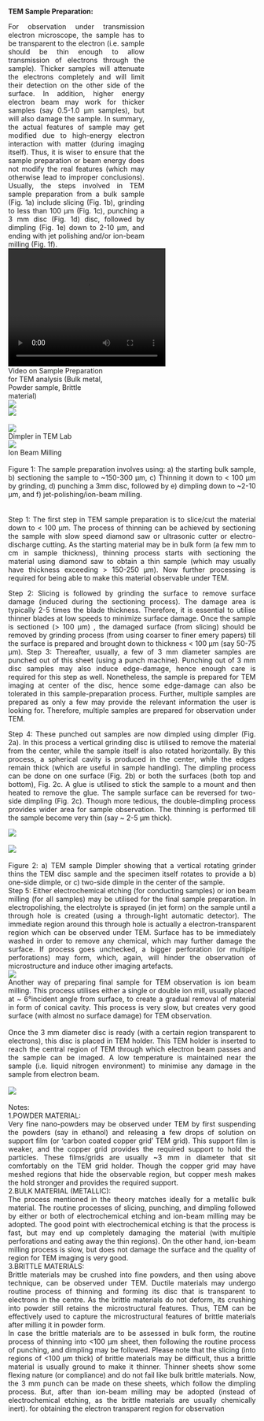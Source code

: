 <b>TEM Sample Preparation:</b><br>
<div><div style="float:left;width:55%;text-align: justify;text-justify: inter-word; margin-right:40px;">For observation under transmission electron microscope, the sample has to be transparent to the electron (i.e. sample should be thin enough to allow transmission of electrons through the sample). Thicker samples will attenuate the electrons completely and will limit their detection on the other side of the surface. In addition, higher energy electron beam may work for thicker samples (say 0.5-1.0 µm samples), but will also damage the sample. In summary, the actual features of sample may get modified due to high-energy electron interaction with matter (during imaging itself). Thus, it is wiser to ensure that the sample preparation or beam energy does not modify the real features (which may otherwise lead to improper conclusions). Usually, the steps involved in TEM sample preparation from a bulk sample (Fig. 1a) include slicing (Fig. 1b), grinding to less than 100 µm (Fig. 1c),  punching a 3 mm disc (Fig. 1d)  disc, followed by dimpling (Fig. 1e) down to 2-10 µm, and ending with jet polishing and/or ion-beam milling (Fig. 1f).</div> 
<div style="float:left;width:40%;border: solid 1 px black;">
<video width="320" height="240" controls>
  <source src="images/exp9-TEM_sample_prep_mod.mp4" type="video/mp4">
  Your browser does not support the video tag.
</video><br>Video on Sample Preparation for TEM analysis (Bulk metal, Powder sample, Brittle material)</div>
</div>
<div style="content: '.';clear: both;display: block;height: 0;visibility: hidden;"></div>
<div style ="text-align: justify;text-justify: inter-word;">
<img src="images/dimpler2.PNG"><br>
<img src="images/sample_final3.PNG"><br><br>
<img src="images/dimpling.jpeg"><br>
Dimpler in TEM Lab<br>
<img src="images/ion_beam.jpeg"><br>
Ion Beam Milling<br><br>
Figure 1: The sample preparation involves using: a) the starting bulk sample, b) sectioning the sample to ~150-300 µm, c) Thinning it down to < 100 µm by grinding, d) punching a 3mm disc, followed by e) dimpling down to ~2-10 µm, and f) jet-polishing/ion-beam milling. <br>
<br><br>
Step 1: The first step in TEM sample preparation is to slice/cut the material down to < 100 µm. The process of thinning can be achieved by sectioning the sample with slow speed diamond saw or ultrasonic cutter or electro-discharge cutting. As the starting material may be in bulk form (a few mm to cm in sample thickness), thinning process starts with sectioning the material using diamond saw to obtain a thin sample (which may usually have thickness exceeding > 150-250 µm). Now further processing is required for being able to make this material observable under TEM.

Step 2: Slicing is followed by grinding the surface to remove surface damage (induced during the sectioning process). The damage area is typically 2-5 times the blade thickness. Therefore, it is essential to utilise thinner blades at low speeds to minimize surface damage. Once the sample is sectioned (> 100 µm) , the damaged surface (from slicing) should be removed by grinding process (from using coarser to finer emery papers) till the  surface is prepared and brought down to thickness < 100 µm (say 50-75 µm). 
Step 3: Thereafter, usually, a few of 3 mm diameter samples are punched out of this sheet (using a punch machine). Punching out of 3 mm disc samples may also induce edge-damage, hence enough care is required for this step as well. Nonetheless, the sample is prepared for TEM imaging at center of the disc, hence some edge-damage can also be tolerated in this sample-preparation process. Further, multiple samples are prepared as only a few may provide the relevant information the user is looking for. Therefore, multiple samples are prepared for observation under TEM. 

Step 4: These punched out samples are now dimpled using dimpler (Fig. 2a). In this process a vertical grinding disc is utilised to remove the material from the center, while the sample itself is also rotated horizontally. By this process, a spherical cavity is produced in the center, while the edges remain thick (which are useful in sample handling). The dimpling process can be done on one surface (Fig. 2b) or both the surfaces (both top and bottom), Fig. 2c. A glue is utilised to stick the sample to a mount and then heated to remove the glue. The sample surface can be reversed for two-side dimpling (Fig. 2c). Though more tedious, the double-dimpling process provides wider area for sample observation. The thinning is performed till the sample become very thin (say ~ 2-5 µm thick).

<img src="images/dimpler1.PNG"><br><br>
<img src="images/dimpler.PNG"><br>
<br>
Figure 2: a) TEM sample Dimpler showing that a vertical rotating grinder thins the TEM disc sample and the specimen itself rotates to provide a b) one-side dimple, or c) two-side dimple in the center of the sample.<br>
Step 5: Either electrochemical etching (for conducting samples) or ion beam milling (for all samples) may be utilised for the final sample preparation. In electropolishing, the electrolyte is sprayed (in jet form) on the sample until a through hole is created (using a through-light automatic detector). The immediate region around this through hole is actually a electron-transparent region which can be observed under TEM. Surface has to be immediately washed in order to remove any chemical, which may further damage the surface. If process goes unchecked, a bigger perforation (or multiple perforations) may form, which, again, will hinder the observation of microstructure and induce other imaging artefacts.<br><img src="images/15.PNG"><br>
Another way of preparing final sample for TEM observation is ion beam milling. This process utilises either a single or double ion mill, usually placed at ~ 6°incident angle from surface, to create a gradual removal of material in form of conical cavity. This process is very slow, but creates very good surface (with almost no surface damage) for TEM observation.<br><br>
Once the 3 mm diameter disc is ready (with a certain region transparent to electrons), this disc is placed in TEM holder. This TEM holder is inserted to reach the central region of TEM through which electron beam passes and the sample can be imaged. A low temperature is maintained near the sample (i.e. liquid nitrogen environment) to minimise any damage in the sample from electron beam.<br><br>
<img src="images/6c.png"><br><br>
Notes:<br>
1.POWDER MATERIAL:<br>
Very fine nano-powders may be observed under TEM by first suspending the powders (say in ethanol) and releasing a few drops of solution on support film (or ‘carbon coated copper grid’ TEM grid). This support film is weaker, and the copper grid provides the required support to hold the particles. These films/grids are usually ~3 mm in diameter that sit comfortably on the TEM grid holder. Though the copper grid may have meshed regions that hide the observable region, but copper mesh makes the hold stronger and provides the required support.<br>
2.BULK MATERIAL (METALLIC):<br>
The process mentioned in the theory matches ideally for a metallic bulk material. The routine processes of slicing, punching, and dimpling followed by either or both of electrochemical etching and ion-beam milling may be adopted. The good point with electrochemical etching is that the process is fast, but may end up completely damaging the material (with multiple perforations and eating away the thin regions). On the other hand, ion-beam milling process is slow, but does not damage the surface and the quality of region for TEM imaging is very good.<br>
3.BRITTLE MATERIALS:<br>
Brittle materials may be crushed into fine powders, and then using above technique, can be observed under TEM. Ductile materials may undergo routine process of thinning and forming its disc that is transparent to electrons in the centre. As the brittle materials do not deform, its crushing into powder still retains the microstructural features. Thus, TEM can be effectively used to capture the microstructural features of brittle materials after milling it in powder form.<br> 
In case the brittle materials are to be assessed in bulk form, the routine process of thinning into <100 µm sheet, then following the routine process of punching, and dimpling may be followed. Please note that the slicing (into regions of <100 µm thick) of brittle materials may be difficult, thus a brittle material is usually ground to make it thinner. Thinner sheets show some flexing nature (or compliance) and do not fail like bulk brittle materials. Now, the 3 mm punch can be made on these sheets, which follow the dimpling process. But, after than ion-beam milling may be adopted (instead of electrochemical etching, as the brittle materials are usually chemically inert). for obtaining the electron transparent region for observation<br></div>
<!--
<video width="320" height="240" controls>
  <source src="exp9-TEM_sample_prep_mod.mp4" type="video/mp4">
  Your browser does not support the video tag.
</video><br>Video on Sample Preparation for TEM analysis (Bulk metal, Powder sample, Brittle material)
-->
